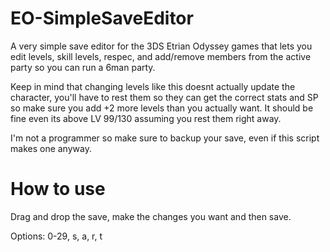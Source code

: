 # EO-SimpleSaveEditor

A very simple save editor for the 3DS Etrian Odyssey games that lets you edit levels, skill levels, respec, and add/remove members from the active party so you can run a 6man party.

Keep in mind that changing levels like this doesnt actually update the character, you'll have to rest them so they can get the correct stats and SP so make sure you add +2 more levels than you actually want. It should be fine even its above LV 99/130 assuming you rest them right away.

I'm not a programmer so make sure to backup your save, even if this script makes one anyway.

# How to use
Drag and drop the save, make the changes you want and then save.

Options: 0-29, s, a, r, t
